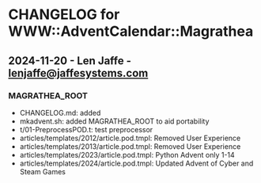 # CHANGELOG for WWW::AdventCalendar::Magrathea

## 2024-11-20 - Len Jaffe - lenjaffe@jaffesystems.com
### MAGRATHEA_ROOT
- CHANGELOG.md: added
- mkadvent.sh: added MAGRATHEA_ROOT to aid portability
- t/01-PreprocessPOD.t: test preprocessor
- articles/templates/2012/article.pod.tmpl: Removed User Experience
- articles/templates/2013/article.pod.tmpl: Removed User Experience
- articles/templates/2023/article.pod.tmpl: Python Advent only 1-14
- articles/templates/2024/article.pod.tmpl: Updated Advent of Cyber and Steam Games

